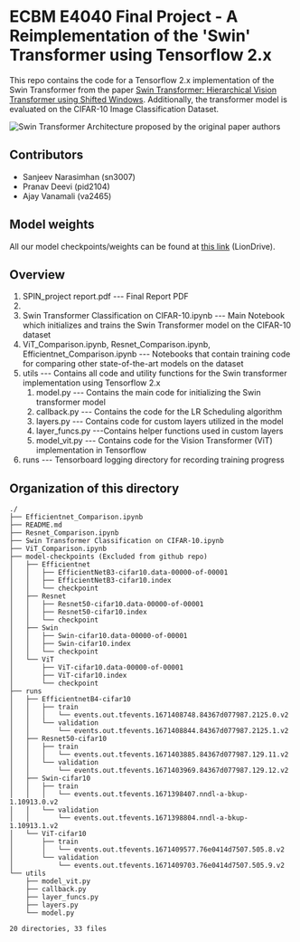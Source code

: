 # ECBM E4040 Final Project - A Reimplementation of the 'Swin' Transformer using Tensorflow 2.x

This repo contains the code for a Tensorflow 2.x implementation of the Swin Transformer from the paper [Swin Transformer: Hierarchical Vision Transformer using Shifted Windows](https://arxiv.org/abs/2103.14030). Additionally, the transformer model is evaluated on the CIFAR-10 Image Classification Dataset.

![Swin Transformer Architecture proposed by the original paper authors](https://www.section.io/engineering-education/an-overview-of-swin-transformer/swin-transformer.png)

## Contributors
- Sanjeev Narasimhan (sn3007)
- Pranav Deevi (pid2104)
- Ajay Vanamali (va2465)

## Model weights
All our model checkpoints/weights can be found at [this link](https://drive.google.com/drive/u/1/folders/1ivwyPxcItE7wCs_jWzEyG9y1fT7KYWrL) (LionDrive).

## Overview
<ol>
  <li>SPIN_project report.pdf --- Final Report PDF<li>
  <li>Swin Transformer Classification on CIFAR-10.ipynb --- Main Notebook which initializes and trains the Swin Transformer model on the CIFAR-10 dataset</li>
  <li>ViT_Comparison.ipynb, Resnet_Comparison.ipynb, Efficientnet_Comparison.ipynb --- Notebooks that contain training code for comparing other state-of-the-art models on the dataset</li>
  <li>utils --- Contains all code and utility functions for the Swin transformer implementation using Tensorflow 2.x
    <ol>
      <li>model.py --- Contains the main code for initializing the Swin transformer model</li>
      <li>callback.py --- Contains the code for the LR Scheduling algorithm</li>
      <li>layers.py --- Contains code for custom layers utilized in the model</li>
      <li>layer_funcs.py ---Contains helper functions used in custom layers</li>
      <li>model_vit.py --- Contains code for the Vision Transformer (ViT) implementation in Tensorflow</li>
    </ol>
  </li>
  <li>runs --- Tensorboard logging directory for recording training progress</li>
</ol>

## Organization of this directory

```
./
├── Efficientnet_Comparison.ipynb
├── README.md
├── Resnet_Comparison.ipynb
├── Swin Transformer Classification on CIFAR-10.ipynb
├── ViT_Comparison.ipynb
├── model-checkpoints (Excluded from github repo)
│   ├── Efficientnet
│   │   ├── EfficientNetB3-cifar10.data-00000-of-00001
│   │   ├── EfficientNetB3-cifar10.index
│   │   └── checkpoint
│   ├── Resnet
│   │   ├── Resnet50-cifar10.data-00000-of-00001
│   │   ├── Resnet50-cifar10.index
│   │   └── checkpoint
│   ├── Swin
│   │   ├── Swin-cifar10.data-00000-of-00001
│   │   ├── Swin-cifar10.index
│   │   └── checkpoint
│   └── ViT
│       ├── ViT-cifar10.data-00000-of-00001
│       ├── ViT-cifar10.index
│       └── checkpoint
├── runs
│   ├── EfficientnetB4-cifar10
│   │   ├── train
│   │   │   └── events.out.tfevents.1671408748.84367d077987.2125.0.v2
│   │   └── validation
│   │       └── events.out.tfevents.1671408844.84367d077987.2125.1.v2
│   ├── Resnet50-cifar10
│   │   ├── train
│   │   │   └── events.out.tfevents.1671403885.84367d077987.129.11.v2
│   │   └── validation
│   │       └── events.out.tfevents.1671403969.84367d077987.129.12.v2
│   ├── Swin-cifar10
│   │   ├── train
│   │   │   └── events.out.tfevents.1671398407.nndl-a-bkup-1.10913.0.v2
│   │   └── validation
│   │       └── events.out.tfevents.1671398804.nndl-a-bkup-1.10913.1.v2
│   └── ViT-cifar10
│       ├── train
│       │   └── events.out.tfevents.1671409577.76e0414d7507.505.8.v2
│       └── validation
│           └── events.out.tfevents.1671409703.76e0414d7507.505.9.v2
└── utils
    ├── model_vit.py 
    ├── callback.py
    ├── layer_funcs.py
    ├── layers.py
    └── model.py

20 directories, 33 files
```
